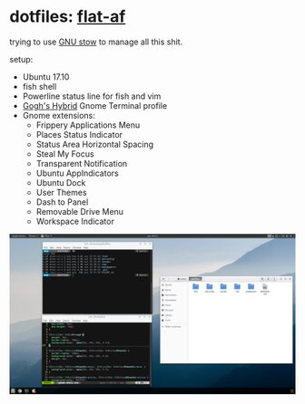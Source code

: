 # dotfiles: [flat-af](https://www.reddit.com/r/unixporn/comments/7080ur/gnomeshell_flataf/)

trying to use [GNU stow](https://www.gnu.org/software/stow/) to manage all this shit.

setup:
- Ubuntu 17.10
- fish shell
- Powerline status line for fish and vim
- [Gogh's Hybrid](https://github.com/Mayccoll/Gogh/blob/master/content/themes.md#hybrid) Gnome Terminal profile
- Gnome extensions:
  - Frippery Applications Menu
  - Places Status Indicator
  - Status Area Horizontal Spacing
  - Steal My Focus
  - Transparent Notification
  - Ubuntu AppIndicators
  - Ubuntu Dock
  - User Themes
  - Dash to Panel
  - Removable Drive Menu
  - Workspace Indicator

![](./setups/flat-af.png)
